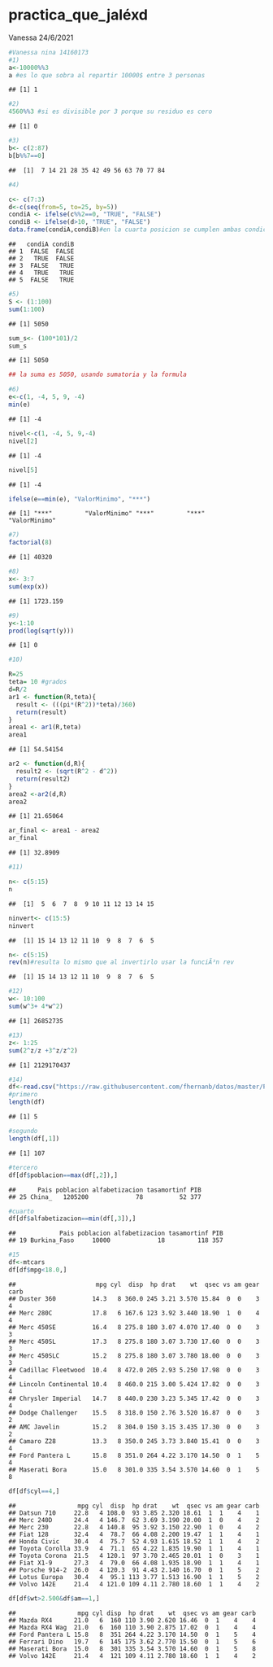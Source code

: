 practica\_que\_jaléxd
================
Vanessa
24/6/2021

``` r
#Vanessa nina 14160173
#1)
a<-10000%%3
a #es lo que sobra al repartir 10000$ entre 3 personas
```

    ## [1] 1

``` r
#2)
4560%%3 #si es divisible por 3 porque su residuo es cero
```

    ## [1] 0

``` r
#3)
b<- c(2:87)
b[b%%7==0]
```

    ##  [1]  7 14 21 28 35 42 49 56 63 70 77 84

``` r
#4)

c<- c(7:3)
d<-c(seq(from=5, to=25, by=5))
condiA <- ifelse(c%%2==0, "TRUE", "FALSE")
condiB <- ifelse(d>10, "TRUE", "FALSE")
data.frame(condiA,condiB)#en la cuarta posicion se cumplen ambas condiciones
```

    ##   condiA condiB
    ## 1  FALSE  FALSE
    ## 2   TRUE  FALSE
    ## 3  FALSE   TRUE
    ## 4   TRUE   TRUE
    ## 5  FALSE   TRUE

``` r
#5)
S <- (1:100)
sum(1:100)
```

    ## [1] 5050

``` r
sum_s<- (100*101)/2
sum_s
```

    ## [1] 5050

``` r
## la suma es 5050, usando sumatoria y la formula

#6)
e<-c(1, -4, 5, 9, -4)
min(e)
```

    ## [1] -4

``` r
nivel<-c(1, -4, 5, 9,-4)
nivel[2]
```

    ## [1] -4

``` r
nivel[5]
```

    ## [1] -4

``` r
ifelse(e==min(e), "ValorMinimo", "***")
```

    ## [1] "***"         "ValorMinimo" "***"         "***"         "ValorMinimo"

``` r
#7)
factorial(8)
```

    ## [1] 40320

``` r
#8)
x<- 3:7
sum(exp(x))
```

    ## [1] 1723.159

``` r
#9)
y<-1:10
prod(log(sqrt(y)))
```

    ## [1] 0

``` r
#10)

R=25
teta= 10 #grados
d=R/2
ar1 <- function(R,teta){
  result <- (((pi*(R^2))*teta)/360)
  return(result)
}
area1 <- ar1(R,teta)
area1
```

    ## [1] 54.54154

``` r
ar2 <- function(d,R){
  result2 <- (sqrt(R^2 - d^2))
  return(result2)
}
area2 <-ar2(d,R)
area2
```

    ## [1] 21.65064

``` r
ar_final <- area1 - area2
ar_final
```

    ## [1] 32.8909

``` r
#11)

n<- c(5:15)
n
```

    ##  [1]  5  6  7  8  9 10 11 12 13 14 15

``` r
ninvert<- c(15:5)
ninvert
```

    ##  [1] 15 14 13 12 11 10  9  8  7  6  5

``` r
n<- c(5:15)
rev(n)#resulta lo mismo que al invertirlo usar la funciÃ³n rev
```

    ##  [1] 15 14 13 12 11 10  9  8  7  6  5

``` r
#12)
w<- 10:100
sum(w^3+ 4*w^2)
```

    ## [1] 26852735

``` r
#13)
z<- 1:25
sum(2^z/z +3^z/z^2)
```

    ## [1] 2129170437

``` r
#14)
df<-read.csv("https://raw.githubusercontent.com/fhernanb/datos/master/Paises.txt",sep="",dec=".")
#primero 
length(df)
```

    ## [1] 5

``` r
#segundo
length(df[,1])
```

    ## [1] 107

``` r
#tercero
df[df$poblacion==max(df[,2]),]
```

    ##      Pais poblacion alfabetizacion tasamortinf PIB
    ## 25 China_   1205200             78          52 377

``` r
#cuarto
df[df$alfabetizacion==min(df[,3]),]
```

    ##            Pais poblacion alfabetizacion tasamortinf PIB
    ## 19 Burkina_Faso     10000             18         118 357

``` r
#15
df<-mtcars
df[df$mpg<18.0,]
```

    ##                      mpg cyl  disp  hp drat    wt  qsec vs am gear carb
    ## Duster 360          14.3   8 360.0 245 3.21 3.570 15.84  0  0    3    4
    ## Merc 280C           17.8   6 167.6 123 3.92 3.440 18.90  1  0    4    4
    ## Merc 450SE          16.4   8 275.8 180 3.07 4.070 17.40  0  0    3    3
    ## Merc 450SL          17.3   8 275.8 180 3.07 3.730 17.60  0  0    3    3
    ## Merc 450SLC         15.2   8 275.8 180 3.07 3.780 18.00  0  0    3    3
    ## Cadillac Fleetwood  10.4   8 472.0 205 2.93 5.250 17.98  0  0    3    4
    ## Lincoln Continental 10.4   8 460.0 215 3.00 5.424 17.82  0  0    3    4
    ## Chrysler Imperial   14.7   8 440.0 230 3.23 5.345 17.42  0  0    3    4
    ## Dodge Challenger    15.5   8 318.0 150 2.76 3.520 16.87  0  0    3    2
    ## AMC Javelin         15.2   8 304.0 150 3.15 3.435 17.30  0  0    3    2
    ## Camaro Z28          13.3   8 350.0 245 3.73 3.840 15.41  0  0    3    4
    ## Ford Pantera L      15.8   8 351.0 264 4.22 3.170 14.50  0  1    5    4
    ## Maserati Bora       15.0   8 301.0 335 3.54 3.570 14.60  0  1    5    8

``` r
df[df$cyl==4,]
```

    ##                 mpg cyl  disp  hp drat    wt  qsec vs am gear carb
    ## Datsun 710     22.8   4 108.0  93 3.85 2.320 18.61  1  1    4    1
    ## Merc 240D      24.4   4 146.7  62 3.69 3.190 20.00  1  0    4    2
    ## Merc 230       22.8   4 140.8  95 3.92 3.150 22.90  1  0    4    2
    ## Fiat 128       32.4   4  78.7  66 4.08 2.200 19.47  1  1    4    1
    ## Honda Civic    30.4   4  75.7  52 4.93 1.615 18.52  1  1    4    2
    ## Toyota Corolla 33.9   4  71.1  65 4.22 1.835 19.90  1  1    4    1
    ## Toyota Corona  21.5   4 120.1  97 3.70 2.465 20.01  1  0    3    1
    ## Fiat X1-9      27.3   4  79.0  66 4.08 1.935 18.90  1  1    4    1
    ## Porsche 914-2  26.0   4 120.3  91 4.43 2.140 16.70  0  1    5    2
    ## Lotus Europa   30.4   4  95.1 113 3.77 1.513 16.90  1  1    5    2
    ## Volvo 142E     21.4   4 121.0 109 4.11 2.780 18.60  1  1    4    2

``` r
df[df$wt>2.500&df$am==1,]
```

    ##                 mpg cyl disp  hp drat    wt  qsec vs am gear carb
    ## Mazda RX4      21.0   6  160 110 3.90 2.620 16.46  0  1    4    4
    ## Mazda RX4 Wag  21.0   6  160 110 3.90 2.875 17.02  0  1    4    4
    ## Ford Pantera L 15.8   8  351 264 4.22 3.170 14.50  0  1    5    4
    ## Ferrari Dino   19.7   6  145 175 3.62 2.770 15.50  0  1    5    6
    ## Maserati Bora  15.0   8  301 335 3.54 3.570 14.60  0  1    5    8
    ## Volvo 142E     21.4   4  121 109 4.11 2.780 18.60  1  1    4    2
